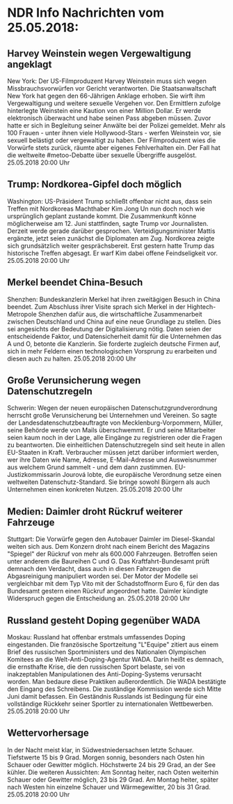 # NDR Info Nachrichten vom 25.05.2018:


## Harvey Weinstein wegen Vergewaltigung angeklagt
New York:	Der US-Filmproduzent Harvey Weinstein muss sich wegen Missbrauchsvorwürfen vor Gericht verantworten. Die Staatsanwaltschaft New York hat gegen den 66-Jährigen Anklage erhoben. Sie wirft ihm Vergewaltigung und weitere sexuelle Vergehen vor. Den Ermittlern zufolge hinterlegte Weinstein eine Kaution von einer Million Dollar. Er werde elektronisch überwacht und habe seinen Pass abgeben müssen. Zuvor hatte er sich in Begleitung seiner Anwälte bei der Polizei gemeldet. Mehr als 100 Frauen - unter ihnen viele Hollywood-Stars - werfen Weinstein vor, sie sexuell belästigt oder vergewaltigt zu haben. Der Filmproduzent wies die Vorwürfe stets zurück, räumte aber eigenes Fehlverhalten ein. Der Fall hat die weltweite #metoo-Debatte über sexuelle Übergriffe ausgelöst. 25.05.2018 20:00 Uhr 

## Trump: Nordkorea-Gipfel doch möglich
Washington:	US-Präsident Trump schließt offenbar nicht aus, dass sein Treffen mit Nordkoreas Machthaber Kim Jong Un nun doch noch wie ursprünglich geplant zustande kommt. Die Zusammenkunft könne möglicherweise am 12. Juni stattfinden, sagte Trump vor Journalisten. Derzeit werde gerade darüber gesprochen. Verteidigungsminister Mattis ergänzte, jetzt seien zunächst die Diplomaten am Zug. Nordkorea zeigte sich grundsätzlich weiter gesprächsbereit. Erst gestern hatte Trump das historische Treffen abgesagt. Er warf Kim dabei offene Feindseligkeit vor. 25.05.2018 20:00 Uhr 

## Merkel beendet China-Besuch
Shenzhen: 	Bundeskanzlerin Merkel hat ihren zweitägigen Besuch in China beendet. Zum Abschluss ihrer Visite sprach sich Merkel in der Hightech-Metropole Shenzhen dafür aus, die wirtschaftliche Zusammenarbeit zwischen Deutschland und China auf eine neue Grundlage zu stellen. Dies sei angesichts der Bedeutung der Digitalisierung nötig. Daten seien der entscheidende Faktor, und Datensicherheit damit für die Unternehmen das A und O, betonte die Kanzlerin. Sie forderte zugleich deutsche Firmen auf, sich in mehr Feldern einen technologischen Vorsprung zu erarbeiten und diesen auch zu halten. 25.05.2018 20:00 Uhr 

## Große Verunsicherung wegen Datenschutzregeln
Schwerin: Wegen der neuen europäischen Datenschutzgrundverordnung herrscht große Verunsicherung bei Unternehmen und Vereinen. So sagte der Landesdatenschutzbeauftragte von Mecklenburg-Vorpommern, Müller, seine Behörde werde von Mails überschwemmt. Er und seine Mitarbeiter seien kaum noch in der Lage, alle Eingänge zu registrieren oder die Fragen zu beantworten. Die einheitlichen Datenschutzregeln sind seit heute in allen EU-Staaten in Kraft. Verbraucher müssen jetzt darüber informiert werden, wer ihre Daten wie Name, Adresse, E-Mail-Adresse und Ausweisnummer aus welchem Grund sammelt - und dem dann zustimmen. EU-Justizkommissarin Jourová lobte, die europäische Verordnung setze einen weltweiten Datenschutz-Standard. Sie bringe sowohl Bürgern als auch Unternehmen einen konkreten Nutzen. 25.05.2018 20:00 Uhr 

## Medien: Daimler droht Rückruf weiterer Fahrzeuge
Stuttgart: Die Vorwürfe gegen den Autobauer Daimler im Diesel-Skandal weiten sich aus. Dem Konzern droht nach einem Bericht des Magazins "Spiegel" der Rückruf von mehr als 600.000 Fahrzeugen. Betroffen seien unter anderem die Baureihen C und G. Das Kraftfahrt-Bundesamt prüft demnach den Verdacht, dass auch in diesen Fahrzeugen die Abgasreinigung manipuliert worden sei. Der Motor der Modelle sei vergleichbar mit dem Typ Vito mit der Schadstoffnorm Euro 6, für den das Bundesamt gestern einen Rückruf angeordnet hatte. Daimler kündigte Widerspruch gegen die Entscheidung an. 25.05.2018 20:00 Uhr 

## Russland gesteht Doping gegenüber WADA
Moskau:	Russland hat offenbar erstmals umfassendes Doping eingestanden. Die französische Sportzeitung "L"Equipe" zitiert aus einem Brief des russischen Sportministers und des Nationalen Olympischen Komitees an die Welt-Anti-Doping-Agentur WADA. Darin heißt es demnach, die ernsthafte Krise, die den russischen Sport belaste, sei von inakzeptablen Manipulationen des Anti-Doping-Systems verursacht worden. Man bedaure diese Praktiken außerordentlich. Die WADA bestätigte den Eingang des Schreibens. Die zuständige Kommission werde sich Mitte Juni damit befassen. Ein Geständnis Russlands ist Bedingung für eine vollständige Rückkehr seiner Sportler zu internationalen Wettbewerben. 25.05.2018 20:00 Uhr 

## Wettervorhersage
In der Nacht meist klar, in Südwestniedersachsen letzte Schauer. Tiefstwerte 15 bis 9 Grad. Morgen sonnig, besonders nach Osten hin Schauer oder Gewitter möglich. Höchstwerte 24 bis 29 Grad, an der See kühler. Die weiteren Aussichten: Am Sonntag heiter, nach Osten weiterhin Schauer oder Gewitter möglich, 23 bis 29 Grad. Am Montag heiter, später nach Westen hin einzelne Schauer und Wärmegewitter, 20 bis 31 Grad. 25.05.2018 20:00 Uhr 
